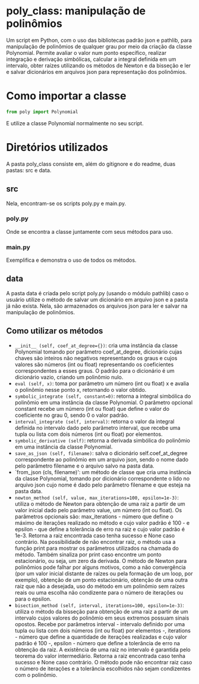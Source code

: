 # poly_class: manipulação de polinômios

Um script em Python, com o uso das bibliotecas padrão json e pathlib, para manipulação de polinômios de qualquer grau por meio da criação da classe Polynomial. Permite avaliar o valor num ponto específico, realizar integração e derivação simbólicas, calcular a integral definida em um intervalo, obter raízes utilizando os métodos de Newton e da bisseção e ler e salvar dicionários em arquivos json para representação dos polinômios.

# Como importar a classe

```Python
from poly import Polynomial
```

E utilize a classe Polynomial normalmente no seu script.

# Diretórios utilizados

A pasta poly_class consiste em, além do gitignore e do readme, duas pastas: src e data.

## src

Nela, encontram-se os scripts poly.py e main.py.

### poly.py

Onde se encontra a classe juntamente com seus métodos para uso.

### main.py

Exemplifica e demonstra o uso de todos os métodos.

## data

A pasta data é criada pelo script poly.py (usando o módulo pathlib) caso o usuário utilize o método de salvar um dicionário em arquivo json e a pasta já não exista.
Nela, são armazenados os arquivos json para ler e salvar na manipulação de polinômios.

## Como utilizar os métodos

* `__init__ (self, coef_at_degree={})`: cria uma instância da classe Polynomial tomando por parâmetro coef_at_degree, dicionário cujas chaves são inteiros não negativos representando os graus e cujos valores são números (int ou float) representando os coeficientes correspondentes a esses graus. O padrão para o dicionário é um dicionário vazio, criando um polinômio nulo.
* `eval (self, x)`: toma por parâmetro um número (int ou float) x e avalia o polinômio nesse ponto x, retornando o valor obtido.
* `symbolic_integrate (self, constant=0)`: retorna a integral simbólica do polinômio em uma instância da classe Polynomial. O parâmetro opcional constant recebe um número (int ou float) que define o valor do coeficiente no grau 0, sendo 0 o valor padrão.
* `interval_integrate (self, interval)`: retorna o valor da integral definida no intervalo dado pelo parâmetro interval, que recebe uma tupla ou lista com dois números (int ou float) por elementos.
* `symbolic_derivative (self)`: retorna a derivada simbólica do polinômio em uma instância da classe Polynomial.
* `save_as_json (self, filename)`: salva o dicionário self.coef_at_degree correspondente ao polinômio em um arquivo json, sendo o nome dado pelo parâmetro filename e o arquivo salvo na pasta data.
* `from_json (cls, filename)': um método de classe que cria uma instância da classe Polynomial, tomando por dicionário correspondente o lido no arquivo json cujo nome é dado pelo parâmetro filename e que esteja na pasta data.
* `newton_method (self, value, max_iterations=100, epsilon=1e-3)`: utiliza o método de Newton para obtenção de uma raiz a partir de um valor inicial dado pelo parâmetro value, um número (int ou float). Os parâmetros opcionais são: max_iterations - número que define o máximo de iterações realizado no método e cujo valor padrão é 100 - e epsilon - que define a tolerância de erro na raiz e cujo valor padrão é 1e-3. Retorna a raiz encontrada caso tenha sucesso e None caso contrário. Na possibilidade de não encontrar raiz, o método usa a função print para mostrar os parâmetros utilizados na chamada do método. Também sinaliza por print caso encontre um ponto estacionário, ou seja, um zero da derivada. O método de Newton para polinômios pode falhar por alguns motivos, como a não convergência (por um valor inicial distante de raízes ou pela formação de um loop, por exemplo), obtenção de um ponto estacionário, obtenção de uma outra raiz que não a desejada, uso do método em um polinômio sem raízes reais ou uma escolha não condizente para o número de iterações ou para o epsilon.
* `bisection_method (self, interval, iterations=100, epsilon=1e-3)`: utiliza o método da bisseção para obtenção de uma raiz a partir de um intervalo cujos valores do polinômio em seus extremos possuam sinais opostos. Recebe por parâmetros interval - intervalo definido por uma tupla ou lista com dois números (int ou float) por elementos -, iterations - número que define a quantidade de iterações realizadas e cujo valor padrão é 100 -, epsilon - número que define a tolerância de erro na obtenção da raiz. A existência de uma raiz no intervalo é garantida pelo teorema do valor intermediário. Retorna a raiz encontrada caso tenha sucesso e None caso contrário. O método pode não encontrar raiz caso o número de iterações e a tolerância escolhidos não sejam condizentes com o polinômio.
